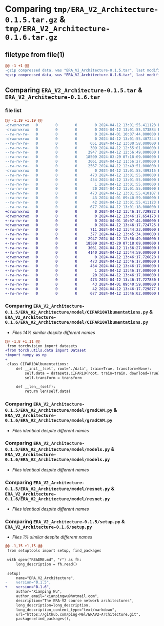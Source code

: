 # Comparing `tmp/ERA_V2_Architecture-0.1.5.tar.gz` & `tmp/ERA_V2_Architecture-0.1.6.tar.gz`

## filetype from file(1)

```diff
@@ -1 +1 @@
-gzip compressed data, was "ERA_V2_Architecture-0.1.5.tar", last modified: Fri Apr 12 13:01:55 2024, max compression
+gzip compressed data, was "ERA_V2_Architecture-0.1.6.tar", last modified: Fri Apr 12 13:46:17 2024, max compression
```

## Comparing `ERA_V2_Architecture-0.1.5.tar` & `ERA_V2_Architecture-0.1.6.tar`

### file list

```diff
@@ -1,19 +1,19 @@
-drwxrwxrwx   0        0        0        0 2024-04-12 13:01:55.411123 ERA_V2_Architecture-0.1.5/
-drwxrwxrwx   0        0        0        0 2024-04-12 13:01:55.373884 ERA_V2_Architecture-0.1.5/ERA_V2_Architecture/
--rw-rw-rw-   0        0        0        0 2024-04-01 10:07:44.000000 ERA_V2_Architecture-0.1.5/ERA_V2_Architecture/__init__.py
-drwxrwxrwx   0        0        0        0 2024-04-12 13:01:55.407244 ERA_V2_Architecture-0.1.5/ERA_V2_Architecture/model/
--rw-rw-rw-   0        0        0      651 2024-04-12 13:00:58.000000 ERA_V2_Architecture-0.1.5/ERA_V2_Architecture/model/CIFAR10Albumentations.py
--rw-rw-rw-   0        0        0      309 2024-04-12 12:55:01.000000 ERA_V2_Architecture-0.1.5/ERA_V2_Architecture/model/__init__.py
--rw-rw-rw-   0        0        0     2947 2024-04-12 12:56:49.000000 ERA_V2_Architecture-0.1.5/ERA_V2_Architecture/model/gradCAM.py
--rw-rw-rw-   0        0        0    18509 2024-03-29 07:18:09.000000 ERA_V2_Architecture-0.1.5/ERA_V2_Architecture/model/models.py
--rw-rw-rw-   0        0        0     3061 2024-04-12 11:56:27.000000 ERA_V2_Architecture-0.1.5/ERA_V2_Architecture/model/resnet.py
--rw-rw-rw-   0        0        0     2567 2024-04-12 12:49:51.000000 ERA_V2_Architecture-0.1.5/ERA_V2_Architecture/model/util.py
-drwxrwxrwx   0        0        0        0 2024-04-12 13:01:55.409315 ERA_V2_Architecture-0.1.5/ERA_V2_Architecture.egg-info/
--rw-rw-rw-   0        0        0      473 2024-04-12 13:01:55.000000 ERA_V2_Architecture-0.1.5/ERA_V2_Architecture.egg-info/PKG-INFO
--rw-rw-rw-   0        0        0      454 2024-04-12 13:01:55.000000 ERA_V2_Architecture-0.1.5/ERA_V2_Architecture.egg-info/SOURCES.txt
--rw-rw-rw-   0        0        0        1 2024-04-12 13:01:55.000000 ERA_V2_Architecture-0.1.5/ERA_V2_Architecture.egg-info/dependency_links.txt
--rw-rw-rw-   0        0        0       20 2024-04-12 13:01:55.000000 ERA_V2_Architecture-0.1.5/ERA_V2_Architecture.egg-info/top_level.txt
--rw-rw-rw-   0        0        0      473 2024-04-12 13:01:55.410107 ERA_V2_Architecture-0.1.5/PKG-INFO
--rw-rw-rw-   0        0        0       43 2024-04-01 09:40:59.000000 ERA_V2_Architecture-0.1.5/README.md
--rw-rw-rw-   0        0        0       42 2024-04-12 13:01:55.411123 ERA_V2_Architecture-0.1.5/setup.cfg
--rw-rw-rw-   0        0        0      677 2024-04-12 13:01:18.000000 ERA_V2_Architecture-0.1.5/setup.py
+drwxrwxrwx   0        0        0        0 2024-04-12 13:46:17.729822 ERA_V2_Architecture-0.1.6/
+drwxrwxrwx   0        0        0        0 2024-04-12 13:46:17.654173 ERA_V2_Architecture-0.1.6/ERA_V2_Architecture/
+-rw-rw-rw-   0        0        0        0 2024-04-01 10:07:44.000000 ERA_V2_Architecture-0.1.6/ERA_V2_Architecture/__init__.py
+drwxrwxrwx   0        0        0        0 2024-04-12 13:46:17.724725 ERA_V2_Architecture-0.1.6/ERA_V2_Architecture/model/
+-rw-rw-rw-   0        0        0      711 2024-04-12 13:44:23.000000 ERA_V2_Architecture-0.1.6/ERA_V2_Architecture/model/CIFAR10Albumentations.py
+-rw-rw-rw-   0        0        0      377 2024-04-12 13:45:34.000000 ERA_V2_Architecture-0.1.6/ERA_V2_Architecture/model/__init__.py
+-rw-rw-rw-   0        0        0     2947 2024-04-12 12:56:49.000000 ERA_V2_Architecture-0.1.6/ERA_V2_Architecture/model/gradCAM.py
+-rw-rw-rw-   0        0        0    18509 2024-03-29 07:18:09.000000 ERA_V2_Architecture-0.1.6/ERA_V2_Architecture/model/models.py
+-rw-rw-rw-   0        0        0     3061 2024-04-12 11:56:27.000000 ERA_V2_Architecture-0.1.6/ERA_V2_Architecture/model/resnet.py
+-rw-rw-rw-   0        0        0     4140 2024-04-12 13:44:59.000000 ERA_V2_Architecture-0.1.6/ERA_V2_Architecture/model/util.py
+drwxrwxrwx   0        0        0        0 2024-04-12 13:46:17.726828 ERA_V2_Architecture-0.1.6/ERA_V2_Architecture.egg-info/
+-rw-rw-rw-   0        0        0      473 2024-04-12 13:46:17.000000 ERA_V2_Architecture-0.1.6/ERA_V2_Architecture.egg-info/PKG-INFO
+-rw-rw-rw-   0        0        0      454 2024-04-12 13:46:17.000000 ERA_V2_Architecture-0.1.6/ERA_V2_Architecture.egg-info/SOURCES.txt
+-rw-rw-rw-   0        0        0        1 2024-04-12 13:46:17.000000 ERA_V2_Architecture-0.1.6/ERA_V2_Architecture.egg-info/dependency_links.txt
+-rw-rw-rw-   0        0        0       20 2024-04-12 13:46:17.000000 ERA_V2_Architecture-0.1.6/ERA_V2_Architecture.egg-info/top_level.txt
+-rw-rw-rw-   0        0        0      473 2024-04-12 13:46:17.727830 ERA_V2_Architecture-0.1.6/PKG-INFO
+-rw-rw-rw-   0        0        0       43 2024-04-01 09:40:59.000000 ERA_V2_Architecture-0.1.6/README.md
+-rw-rw-rw-   0        0        0       42 2024-04-12 13:46:17.729877 ERA_V2_Architecture-0.1.6/setup.cfg
+-rw-rw-rw-   0        0        0      677 2024-04-12 13:46:02.000000 ERA_V2_Architecture-0.1.6/setup.py
```

### Comparing `ERA_V2_Architecture-0.1.5/ERA_V2_Architecture/model/CIFAR10Albumentations.py` & `ERA_V2_Architecture-0.1.6/ERA_V2_Architecture/model/CIFAR10Albumentations.py`

 * *Files 14% similar despite different names*

```diff
@@ -1,8 +1,11 @@
 from torchvision import datasets
+from torch.utils.data import Dataset
+import numpy as np
+
 class CIFAR10Albumentations:
     def __init__(self, root='./data', train=True, transform=None):
         self.data = datasets.CIFAR10(root, train=train, download=True)
         self.transform = transform
 
     def __len__(self):
         return len(self.data)
```

### Comparing `ERA_V2_Architecture-0.1.5/ERA_V2_Architecture/model/gradCAM.py` & `ERA_V2_Architecture-0.1.6/ERA_V2_Architecture/model/gradCAM.py`

 * *Files identical despite different names*

### Comparing `ERA_V2_Architecture-0.1.5/ERA_V2_Architecture/model/models.py` & `ERA_V2_Architecture-0.1.6/ERA_V2_Architecture/model/models.py`

 * *Files identical despite different names*

### Comparing `ERA_V2_Architecture-0.1.5/ERA_V2_Architecture/model/resnet.py` & `ERA_V2_Architecture-0.1.6/ERA_V2_Architecture/model/resnet.py`

 * *Files identical despite different names*

### Comparing `ERA_V2_Architecture-0.1.5/setup.py` & `ERA_V2_Architecture-0.1.6/setup.py`

 * *Files 1% similar despite different names*

```diff
@@ -1,15 +1,15 @@
 from setuptools import setup, find_packages
 
 with open("README.md", "r") as fh:
     long_description = fh.read()
 
 setup(
     name="ERA_V2_Architecture",
-    version="0.1.5",
+    version="0.1.6",
     author="Xianping Wu",
     author_email="xianpingwu@hotmail.com",
     description="The ERA-V2 course network architectures",
     long_description=long_description,
     long_description_content_type="text/markdown",    
     url="https://github.com/ping-Mel/ERAV2-Architecture.git",
     packages=find_packages(),
```

